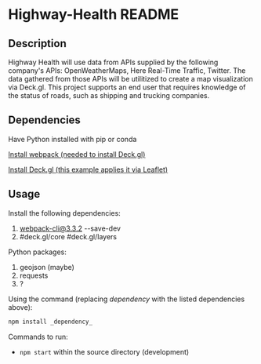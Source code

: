 ﻿# Highway-Health README

## Description

Highway Health will use data from APIs supplied by the following company's APIs: OpenWeatherMaps, Here Real-Time Traffic, Twitter. The data gathered from those APIs will be utilitized to create a map visualization via Deck.gl. This project supports an end user that requires knowledge of the status of roads, such as shipping and trucking companies. 

## Dependencies

Have Python installed with pip or conda

[Install webpack (needed to install Deck.gl)](https://github.com/webpack/webpack "Webpack Github")

[Install Deck.gl (this example applies it via Leaflet)](https://github.com/visgl/deck.gl/tree/8.7-release/examples/get-started/pure-js/leaflet "Deck.gl Github")

## Usage

Install the following dependencies: 
1. webpack-cli@3.3.2 --save-dev
2. #deck.gl/core #deck.gl/layers 

Python packages: 
1. geojson (maybe)
2. requests
3. ?

Using the command (replacing _dependency_ with the listed dependencies above): 
```bash
npm install _dependency_
```

Commands to run:
* `npm start` within the source directory (development)
